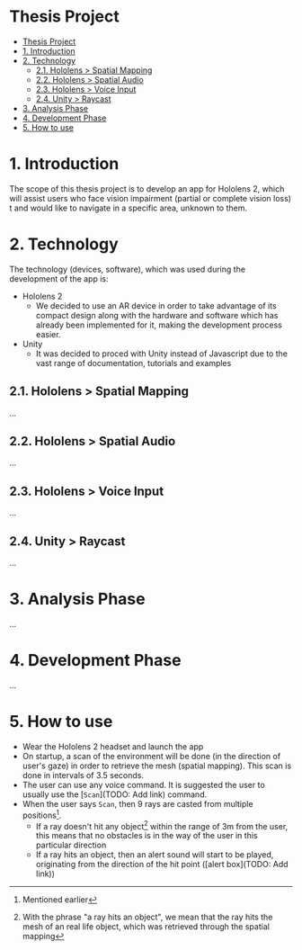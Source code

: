 # Thesis Project

- [Thesis Project](#thesis-project)
- [1. Introduction](#1-introduction)
- [2. Technology](#2-technology)
  - [2.1. Hololens \> Spatial Mapping](#21-hololens--spatial-mapping)
  - [2.2. Hololens \> Spatial Audio](#22-hololens--spatial-audio)
  - [2.3. Hololens \> Voice Input](#23-hololens--voice-input)
  - [2.4. Unity \> Raycast](#24-unity--raycast)
- [3. Analysis Phase](#3-analysis-phase)
- [4. Development Phase](#4-development-phase)
- [5. How to use](#5-how-to-use)

# 1. Introduction
The scope of this thesis project is to develop an app for Hololens 2, which will assist users who face vision impairment (partial or complete vision loss) t and would like to navigate in a specific area, unknown to them.

# 2. Technology
The technology (devices, software), which was used during the development of the app is:
- Hololens 2
  - We decided to use an AR device in order to take advantage of its compact design along with the hardware and software which has already been implemented for it, making the development process easier.
- Unity
  - It was decided to proced with Unity instead of Javascript due to the vast range of documentation, tutorials and examples

## 2.1. Hololens > Spatial Mapping
...

## 2.2. Hololens > Spatial Audio
...

## 2.3. Hololens > Voice Input
...

## 2.4. Unity > Raycast
...

# 3. Analysis Phase
...

# 4. Development Phase
...

# 5. How to use
- Wear the Hololens 2 headset and launch the app
- On startup, a scan of the environment will be done (in the direction of user's gaze) in order to retrieve the mesh (spatial mapping). This scan is done in intervals of 3.5 seconds.
- The user can use any voice command. It is suggested the user to usually use the [`Scan`](TODO: Add link) command.
- When the user says `Scan`, then 9 rays are casted from multiple positions[^1].
  - If a ray doesn't hit any object[^2] within the range of 3m from the user, this means that no obstacles is in the way of the user in this particular direction
  - If a ray hits an object, then an alert sound will start to be played, originating from the direction of the hit point ([alert box](TODO: Add link))


[^1]: Mentioned earlier
[^2]: With the phrase "a ray hits an object", we mean that the ray hits the mesh of an real life object, which was retrieved through the spatial mapping